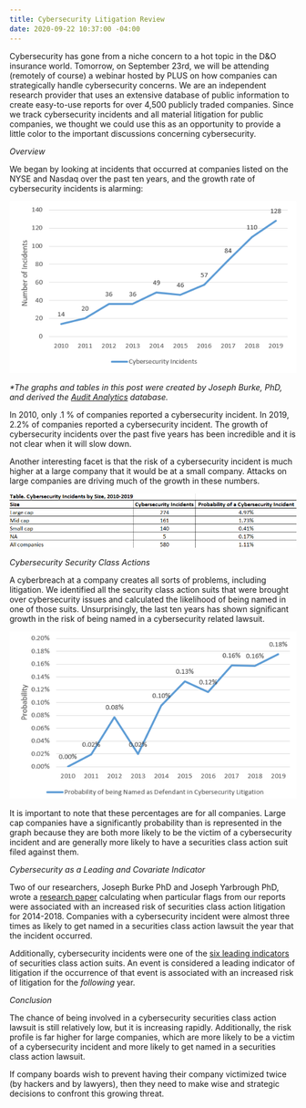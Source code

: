 ```yaml
---
title: Cybersecurity Litigation Review
date: 2020-09-22 10:37:00 -04:00
---
```


Cybersecurity has gone from a niche concern to a hot topic in the D&O insurance world. Tomorrow, on September 23rd, we will be attending (remotely of course)  a webinar hosted by PLUS on how companies can strategically handle cybersecurity concerns. We are an independent research provider that uses an extensive database of public information to create easy-to-use reports for over 4,500 publicly traded companies. Since we track cybersecurity incidents and all material litigation for public companies, we thought we could use this as an opportunity to provide a little color to the important discussions concerning cybersecurity.

*Overview*

We began by looking at incidents that occurred at companies listed on the NYSE and Nasdaq over the past ten years, and the growth rate of cybersecurity incidents is alarming:

![Cyber Incidents.png](/uploads/Cyber%20Incidents.png)

*\*The graphs and tables in this post were created by Joseph Burke, PhD, and derived the [Audit Analytics](https://www.auditanalytics.com/) database.*

In 2010, only .1 % of companies reported a cybersecurity incident. In 2019, 2.2% of companies reported a cybersecurity incident. The growth of cybersecurity incidents over the past five years has been incredible and it is not clear when it will slow down.

Another interesting facet is that the risk of a cybersecurity incident is much higher at a large company that it would be at a small company. Attacks on large companies are driving much of the growth in these numbers.

![Cyber Incident Table.png](/uploads/Cyber%20Incident%20Table.png)

*Cybersecurity Security Class Actions*

A cyberbreach at a company creates all sorts of problems, including litigation. We identified all the security class action suits that were brought over cybersecurity issues and calculated the likelihood of being named in one of those suits. Unsurprisingly, the last ten years has shown significant growth in the risk of being named in a cybersecurity related lawsuit.

![Cyber-lawsuit prob.png](/uploads/Cyber-lawsuit%20prob.png)

It is important to note that these percentages are for all companies. Large cap companies have a significantly probability than is represented in the graph because they are both more likely to be the victim of a cybersecurity incident and are generally more likely to have a securities class action suit filed against them.

*Cybersecurity as a Leading and Covariate Indicator*

Two of our researchers, Joseph Burke PhD and Joseph Yarbrough PhD, wrote a [research paper](https://papers.ssrn.com/sol3/papers.cfm?abstract_id=3562785) calculating when particular flags from our reports were associated with an increased risk of securities class action litigation for 2014-2018. Companies with a cybersecurity incident were almost three times as likely to get named in a securities class action lawsuit the year that the incident occurred.

Additionally, cybersecurity incidents were one of the [six leading indicators](https://blog.watchdogresearch.com/posts/six-leading-indicators-of-securities-litigation/) of securities class action suits. An event is considered a leading indicator of litigation if the occurrence of that event is associated with an increased risk of litigation for the *following* year.

*Conclusion*

The chance of being involved in a cybersecurity securities class action lawsuit is still relatively low, but it is increasing rapidly. Additionally, the risk profile is far higher for large companies, which are more likely to be a victim of a cybersecurity incident and more likely to get named in a securities class action lawsuit.

If company boards wish to prevent having their company victimized twice (by hackers and by lawyers), then they need to make wise and strategic decisions to confront this growing threat. 